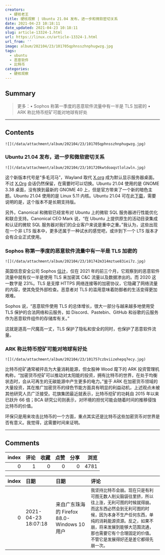 ```yaml
---
creators:
  - 硬核老王
title: 硬核观察 | Ubuntu 21.04 发布，进一步和微软密切关系
date: 2021-04-23 10:18:11
date_updated: 2021-04-23 10:18:11
slug: article-13324-1.html
url: https://linux.cn/article-13324-1.html
url_from: ''
image: album/202104/23/101705qphnsszhnphugwzg.jpg
tags:
  - ubuntu
  - 恶意软件
  - 比特币
categories:
  - 硬核观察
---
```


## Summary

> 更多：• Sophos 称第一季度的恶意软件流量中有一半是 TLS 加密的 • ARK 称比特币挖矿可能对地球有好处

***

<!-- more -->

## Contents

`![](/data/attachment/album/202104/23/101705qphnsszhnphugwzg.jpg)`

### Ubuntu 21.04 发布，进一步和微软密切关系

`![](/data/attachment/album/202104/23/101720kwtdoaqstlolzwln.jpg)`

这个新版本代号是“多毛河马”，Wayland 取代 [X.org](http://x.org/) 成为默认显示服务器桌面。不过 [X.Org](http://x.org/) 会话仍然保留，在需要时可以切换。Ubuntu 21.04 使用的是 GNOME 3.38 桌面，没有换到最新的 GNOME 40 上，但是官方带来了一个新的暗色主题。Ubuntu 21.04 使用的是 Linux 5.11 内核。Ubuntu 21.04 可在此[下载](https://ubuntu.com/download)，需要说明的是，这个版本不是长期支持版。

另外，Canonical 和微软已经宣布对 Ubuntu 上的微软 SQL 服务器进行性能优化和联合支持。Canonical CEO Mark 说，“在 Ubuntu 上提供原生的活动目录集成和认证的微软 SQL 服务器对我们的企业客户来说是重中之重。”我认为，这些出现在一个非 LTS 版本中，更多还属于一种试水的感觉吧，或许到下一个 LTS 版本才会有企业正式使用。

### Sophos 称第一季度的恶意软件流量中有一半是 TLS 加密的

`![](/data/attachment/album/202104/23/101742m314mztue83iei7z.jpg)`

英国信息安全公司 Sophos [估计](https://www.theregister.com/2021/04/21/sophos_research/)，仅在 2021 年的前三个月，它观察到的恶意软件流量中就有仅一半是使用 TLS 来加密其 C&C 流量以及数据渗出的。而 2020 这一数字是 23%。TLS 是支撑 HTTPS 网络连接等的加密协议，它隐藏了网络流量的内容，使其免受外部检查。恶意者对 TLS 的滥用意味着防御者的生活变得更加艰难。

Sophos 说，“恶意软件使用 TLS 的总体增长，很大一部分与越来越多地使用受 TLS 保护的合法网络和云服务，如 Discord、Pastebin、GitHub 和谷歌的云服务作为恶意软件组件的存储库有关。”

这就是道高一尺魔高一丈，TLS 保护了隐私和安全的同时，也保护了恶意软件流量。

### ARK 称比特币挖矿可能对地球有好处

`![](/data/attachment/album/202104/23/101757czbviizehepq7ecy.jpg)`

比特币挖矿通常被抨击为大量消耗能源，但女股神 Wood 麾下的 ARK 投资管理机构称，“加密货币挖矿可以推动对太阳能的投资，拥有比特币的世界，在处于均衡状态时，会从可再生的无碳能源中产生更多的电力。”鉴于 ARK 在加密货币领域的大量投资，其在推广加密货币的绿色节能方面具有明显的利益动机，上述观点未被其他研究人员广泛接受。花旗集团最近就表示，比特币挖矿的功耗自 2015 年以来已跃升 66 倍；BCA 研究公司则表示，对环境的担忧可能会随着时间的推移侵蚀比特币的价值。

环保只是用来攻击比特币的一个方面，重点其实还是比特币这些加密货币对世界是否有意义。我觉得，这需要时间来证明。

***

## Comments


|   index |   评论 |   收藏 |   点赞 |   分享 |   浏览 |
|--------:|-------:|-------:|-------:|-------:|-------:|
|       0 |      1 |      0 |      0 |      0 |   4781 |

|   index | 日期                | 日期                                        | 评论                                                                                                                                                                                                                                                                                   |
|--------:|:--------------------|:--------------------------------------------|:---------------------------------------------------------------------------------------------------------------------------------------------------------------------------------------------------------------------------------------------------------------------------------------|
|       0 | 2021-04-23 18:07:18 | 来自广东珠海的 Firefox 88.0-Windows 10 用户 | `我坚持比特币会崩。现在只是有利可图无数人削尖脑袋往里挤，所以往上涨，无利可图的时候就得崩。而这东西必然会到无利可图的时候，因为本身不生产任何东西，单纯的消耗能源资源。反之，如果不崩，将来发展到能够大范围流通，那也需要它有个合理固定的价值。不管它是发展得好还是差它都得先崩一次。` |
